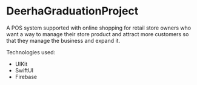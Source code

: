 # DeerhaGraduationProject
A POS system supported with online shopping for retail store owners who want a way 
to manage their store product and attract more customers so that they manage the business and expand it.

Technologies used:
- UIKit 
- SwiftUI
- Firebase
